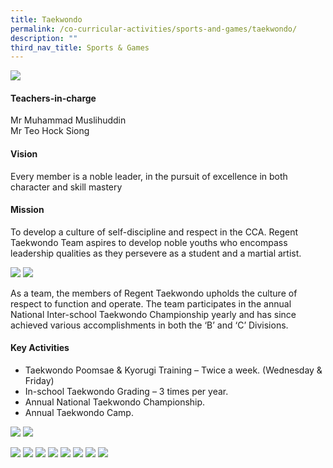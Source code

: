 ```yaml
---
title: Taekwondo
permalink: /co-curricular-activities/sports-and-games/taekwondo/
description: ""
third_nav_title: Sports & Games
---
```

![](/images/CCA/Taekwondo/TKDBanner%20-%202023.jpg)

#### Teachers-in-charge
Mr Muhammad Muslihuddin  
Mr Teo Hock Siong

#### Vision 
Every member is a noble leader, in the pursuit of excellence in both character and skill mastery

#### Mission  
To develop a culture of self-discipline and respect in the CCA. Regent Taekwondo Team aspires to develop noble youths who encompass leadership qualities as they persevere as a student and a martial artist.

![](/images/CCA/2022%20Taekwondo%20Formal.jpg)
![](/images/CCA/2022%20Taekwondo%20Fun.jpg)

As a team, the members of Regent Taekwondo upholds the culture of respect to function and operate. The team participates in the annual National Inter-school Taekwondo Championship yearly and has since achieved various accomplishments in both the ‘B’ and ‘C’ Divisions.

#### Key Activities

*   Taekwondo Poomsae & Kyorugi Training – Twice a week. (Wednesday & Friday)
*   In-school Taekwondo Grading – 3 times per year.
*   Annual National Taekwondo Championship.
*   Annual Taekwondo Camp.

![](/images/CCA/Taekwondo/TKD-10.jpg)
![](/images/CCA/Taekwondo/TKD-9.jpg)

![](/images/CCA/Taekwondo/TKD-1.jpg)
![](/images/CCA/Taekwondo/TKD-2.jpg)
![](/images/CCA/Taekwondo/TKD-8.jpg)
![](/images/CCA/Taekwondo/TKD-3.jpg)
![](/images/CCA/Taekwondo/TKD-4.jpg)
![](/images/CCA/Taekwondo/TKD-5.jpg)
![](/images/CCA/Taekwondo/TKD-6.jpg)
![](/images/CCA/Taekwondo/TKD-7.jpg)

